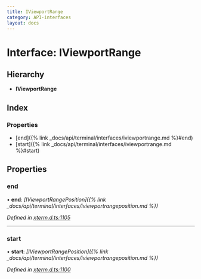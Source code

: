 ```yaml
---
title: IViewportRange
category: API-interfaces
layout: docs
---
```



# Interface: IViewportRange

## Hierarchy

* **IViewportRange**

## Index

### Properties

* [end]({% link _docs/api/terminal/interfaces/iviewportrange.md %}#end)
* [start]({% link _docs/api/terminal/interfaces/iviewportrange.md %}#start)

## Properties

###  end

• **end**: *[IViewportRangePosition]({% link _docs/api/terminal/interfaces/iviewportrangeposition.md %})*

*Defined in [xterm.d.ts:1105](https://github.com/meganrogge/xterm.js/blob/4.13.0/typings/xterm.d.ts#L1105)*

___

###  start

• **start**: *[IViewportRangePosition]({% link _docs/api/terminal/interfaces/iviewportrangeposition.md %})*

*Defined in [xterm.d.ts:1100](https://github.com/meganrogge/xterm.js/blob/4.13.0/typings/xterm.d.ts#L1100)*
